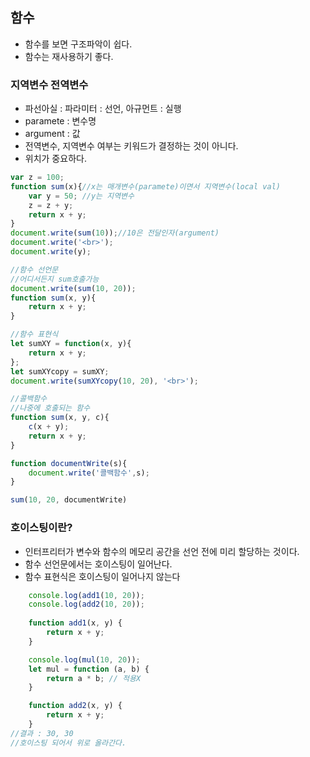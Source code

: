 ## 함수
* 함수를 보면 구조파악이 쉽다.
* 함수는 재사용하기 좋다.

### 지역변수 전역변수
* 파선아실 : 파라미터 : 선언, 아규먼트 : 실행
* paramete : 변수명
* argument : 값
* 전역변수, 지역변수 여부는 키워드가 결정하는 것이 아니다.
* 위치가 중요하다.
```javascript
var z = 100;
function sum(x){//x는 매개변수(paramete)이면서 지역변수(local val)
    var y = 50; //y는 지역변수
    z = z + y;
    return x + y;
}
document.write(sum(10));//10은 전달인자(argument)
document.write('<br>');
document.write(y);

//함수 선언문
//어디서든지 sum호출가능
document.write(sum(10, 20));
function sum(x, y){
    return x + y;
}

//함수 표현식
let sumXY = function(x, y){
    return x + y;
};
let sumXYcopy = sumXY;
document.write(sumXYcopy(10, 20), '<br>');

//콜백함수
//나중에 호출되는 함수
function sum(x, y, c){
    c(x + y);
    return x + y;
}

function documentWrite(s){
    document.write('콜백함수',s);
}

sum(10, 20, documentWrite)
```
### 호이스팅이란?
* 인터프리터가 변수와 함수의 메모리 공간을 선언 전에 미리 할당하는 것이다.
* 함수 선언문에서는 호이스팅이 일어난다.
* 함수 표현식은 호이스팅이 일어나지 않는다
```javascript
    console.log(add1(10, 20));
    console.log(add2(10, 20));
    
    function add1(x, y) {
        return x + y;
    }

    console.log(mul(10, 20));
    let mul = function (a, b) {
        return a * b; // 적용X
    }

    function add2(x, y) {
        return x + y;
    }
//결과 : 30, 30
//호이스팅 되어서 위로 올라간다.
```
